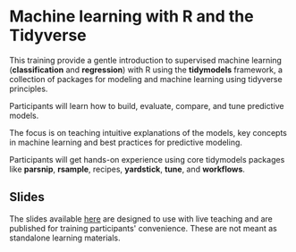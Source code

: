 
# Machine learning with R and the Tidyverse

This training provide a gentle introduction to supervised machine learning (**classification** and **regression**) with R using the **tidymodels** framework, a collection of packages for modeling and machine learning using tidyverse principles.

Participants will learn how to build, evaluate, compare, and tune predictive models.

The focus is on teaching intuitive explanations of the models, key concepts in machine learning and best practices for predictive modeling.

Participants will get hands-on experience using core tidymodels packages like **parsnip**, **rsample**, recipes, **yardstick**, **tune**, and **workflows**.

## Slides

The slides available [here](slides/slides.pptx) are designed to use with live teaching and are published for training participants' convenience. These are not meant as standalone learning materials.
